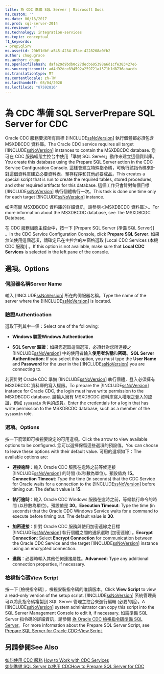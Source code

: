 ```yaml
---
title: 為 CDC 準備 SQL Server | Microsoft Docs
ms.custom: ''
ms.date: 06/13/2017
ms.prod: sql-server-2014
ms.reviewer: ''
ms.technology: integration-services
ms.topic: conceptual
f1_keywords:
- prepSqlSrv
ms.assetid: 20b51dbf-a545-4234-87ae-4228268a0fb2
author: chugugrace
ms.author: chugu
ms.openlocfilehash: dafa29d9bdb0c27decb605398a6d1cfe383427e6
ms.sourcegitcommit: ad4d92dce894592a259721a1571b1d8736abacdb
ms.translationtype: MT
ms.contentlocale: zh-TW
ms.lasthandoff: 08/04/2020
ms.locfileid: "87592816"
---
```

# <a name="prepare-sql-server-for-cdc"></a><span data-ttu-id="fde66-102">為 CDC 準備 SQL Server</span><span class="sxs-lookup"><span data-stu-id="fde66-102">Prepare SQL Server for CDC</span></span>
  <span data-ttu-id="fde66-103">Oracle CDC 服務要求所有目標 [!INCLUDE[ssNoVersion](../../includes/ssnoversion-md.md)] 執行個體都必須包含 MSXDBCDC 資料庫。</span><span class="sxs-lookup"><span data-stu-id="fde66-103">The Oracle CDC service requires all target [!INCLUDE[ssNoVersion](../../includes/ssnoversion-md.md)] instances to contain the MSXDBCDC database.</span></span> <span data-ttu-id="fde66-104">您可在 CDC 服務組態主控台中使用「準備 SQL Server」動作來建立這個資料庫。</span><span class="sxs-lookup"><span data-stu-id="fde66-104">You create this database using the Prepare SQL Server action in the CDC Service Configuration Console.</span></span> <span data-ttu-id="fde66-105">這樣會建立特殊指令碼，可執行該指令碼來針對這個資料庫建立必要資料表、預存程序和其他必要成品。</span><span class="sxs-lookup"><span data-stu-id="fde66-105">This creates a special script that is run to create the required tables, stored procedures, and other required artifacts for this database.</span></span> <span data-ttu-id="fde66-106">這個工作只會針對每個目標 [!INCLUDE[ssNoVersion](../../includes/ssnoversion-md.md)] 執行個體執行一次。</span><span class="sxs-lookup"><span data-stu-id="fde66-106">This task is done one time only for each target [!INCLUDE[ssNoVersion](../../includes/ssnoversion-md.md)] instance.</span></span>  
  
 <span data-ttu-id="fde66-107">如需有關 MSXDBCDC 資料庫的詳細資訊，請參閱＜MSXDBCDC 資料庫＞。</span><span class="sxs-lookup"><span data-stu-id="fde66-107">For more information about the MSXDBCDC database, see The MSXDBCDC Database.</span></span>  
  
 <span data-ttu-id="fde66-108">在 CDC 服務組態主控台中，按一下 [Prepare SQL Server (準備 SQL Server)]  。</span><span class="sxs-lookup"><span data-stu-id="fde66-108">In the CDC Service Configuration Console, click **Prepare SQL Server**.</span></span> <span data-ttu-id="fde66-109">如果無法使用這個選項，請確定已在主控台的左窗格選取 [Local CDC Services (本機 CDC 服務)]  。</span><span class="sxs-lookup"><span data-stu-id="fde66-109">If this option is not available, make sure that **Local CDC Services** is selected in the left pane of the console.</span></span>  
  
## <a name="options"></a><span data-ttu-id="fde66-110">選項。</span><span class="sxs-lookup"><span data-stu-id="fde66-110">Options</span></span>  
  
### <a name="server-name"></a><span data-ttu-id="fde66-111">伺服器名稱</span><span class="sxs-lookup"><span data-stu-id="fde66-111">Server Name</span></span>  
 <span data-ttu-id="fde66-112">輸入 [!INCLUDE[ssNoVersion](../../includes/ssnoversion-md.md)] 所在的伺服器名稱。</span><span class="sxs-lookup"><span data-stu-id="fde66-112">Type the name of the server where the [!INCLUDE[ssNoVersion](../../includes/ssnoversion-md.md)] is located.</span></span>  
  
### <a name="authentication"></a><span data-ttu-id="fde66-113">驗證</span><span class="sxs-lookup"><span data-stu-id="fde66-113">Authentication</span></span>  
 <span data-ttu-id="fde66-114">選取下列其中一個：</span><span class="sxs-lookup"><span data-stu-id="fde66-114">Select one of the following:</span></span>  
  
-   <span data-ttu-id="fde66-115">**Windows 驗證**</span><span class="sxs-lookup"><span data-stu-id="fde66-115">**Windows Authentication**</span></span>  
  
-   <span data-ttu-id="fde66-116">**SQL Server 驗證**：如果您選取這個選項，必須針對您所連接之 [!INCLUDE[ssNoVersion](../../includes/ssnoversion-md.md)] 中的使用者輸入**使用者名稱**和**密碼**。</span><span class="sxs-lookup"><span data-stu-id="fde66-116">**SQL Server Authentication**: If you select this option, you must type the **User Name** and **Password** for the user in the [!INCLUDE[ssNoVersion](../../includes/ssnoversion-md.md)] you are connecting to.</span></span>  
  
 <span data-ttu-id="fde66-117">若要針對 Oracle CDC 準備 [!INCLUDE[ssNoVersion](../../includes/ssnoversion-md.md)] 執行個體，登入必須擁有 MSXDBCDC 資料庫的寫入權限。</span><span class="sxs-lookup"><span data-stu-id="fde66-117">To prepare the [!INCLUDE[ssNoVersion](../../includes/ssnoversion-md.md)] instance for Oracle CDC, the login must have write permission to the MSXDBCDC database.</span></span> <span data-ttu-id="fde66-118">請輸入擁有 MSXDBCDC 資料庫寫入權限之登入的認證，例如 `sysasmin` 角色的成員。</span><span class="sxs-lookup"><span data-stu-id="fde66-118">Enter the credentials for a login that has write permission to the MSXDBCDC database, such as a member of the `sysasmin` role.</span></span>  
  
### <a name="options"></a><span data-ttu-id="fde66-119">選項。</span><span class="sxs-lookup"><span data-stu-id="fde66-119">Options</span></span>  
 <span data-ttu-id="fde66-120">按一下箭頭即可檢視要設定的可用選項。</span><span class="sxs-lookup"><span data-stu-id="fde66-120">Click the arrow to view available options to be configured.</span></span> <span data-ttu-id="fde66-121">您可以選擇保留這些選項的預設值。</span><span class="sxs-lookup"><span data-stu-id="fde66-121">You can choose to leave these options with their default value.</span></span> <span data-ttu-id="fde66-122">可用的選項如下：</span><span class="sxs-lookup"><span data-stu-id="fde66-122">The available options are:</span></span>  
  
-   <span data-ttu-id="fde66-123">**連接逾時**：輸入 Oracle CDC 服務在逾時之前等候連接 [!INCLUDE[ssNoVersion](../../includes/ssnoversion-md.md)] 的時間 (以秒數為單位)。預設值為 **15**。</span><span class="sxs-lookup"><span data-stu-id="fde66-123">**Connection Timeout**: Type the time (in seconds) that the CDC Service for Oracle waits for a connection to the [!INCLUDE[ssNoVersion](../../includes/ssnoversion-md.md)] before timing out. The default value is **15**.</span></span>  
  
-   <span data-ttu-id="fde66-124">**執行逾時**：輸入 Oracle CDC Windows 服務在逾時之前，等候執行命令的時間 (以秒數為單位)。預設值是 **30**。</span><span class="sxs-lookup"><span data-stu-id="fde66-124">**Execution Timeout**: Type the time (in seconds) that the Oracle CDC Windows Service waits for a command to execute before timing out. The default value is **30**.</span></span>  
  
-   <span data-ttu-id="fde66-125">**加密連接**：針對 Oracle CDC 服務與使用加密連線之目標 [!INCLUDE[ssNoVersion](../../includes/ssnoversion-md.md)] 執行個體之間的通訊選取 [加密連線]  。</span><span class="sxs-lookup"><span data-stu-id="fde66-125">**Encrypt Connection**: Select **Encrypt Connection** for communication between the Oracle CDC Service and the target [!INCLUDE[ssNoVersion](../../includes/ssnoversion-md.md)] instance using an encrypted connection.</span></span>  
  
-   <span data-ttu-id="fde66-126">**進階**：必要時輸入其他任何連接屬性。</span><span class="sxs-lookup"><span data-stu-id="fde66-126">**Advanced**: Type any additional connection properties, if necessary.</span></span>  
  
### <a name="view-script"></a><span data-ttu-id="fde66-127">檢視指令碼</span><span class="sxs-lookup"><span data-stu-id="fde66-127">View Script</span></span>  
 <span data-ttu-id="fde66-128">按一下 [檢視指令碼]  ，檢視安裝指令碼的唯讀版本。</span><span class="sxs-lookup"><span data-stu-id="fde66-128">Click **View Script** to view a read-only version of the setup script.</span></span> <span data-ttu-id="fde66-129">[!INCLUDE[ssNoVersion](../../includes/ssnoversion-md.md)] 系統管理員可以將此指令碼複製到 SQL Server 管理主控台來進行編輯 (必要的話)。</span><span class="sxs-lookup"><span data-stu-id="fde66-129">A [!INCLUDE[ssNoVersion](../../includes/ssnoversion-md.md)] system administrator can copy this script into the SQL Server Management Console to edit it, if necessary.</span></span> <span data-ttu-id="fde66-130">如需準備 SQL Server 指令碼的詳細資訊，請參閱 [為 Oracle CDC 檢視指令碼準備 SQL Server](prepare-sql-server-for-oracle-cdc-view-script.md)。</span><span class="sxs-lookup"><span data-stu-id="fde66-130">For more information about the Prepare SQL Server Script, see [Prepare SQL Server for Oracle CDC-View Script](prepare-sql-server-for-oracle-cdc-view-script.md).</span></span>  
  
## <a name="see-also"></a><span data-ttu-id="fde66-131">另請參閱</span><span class="sxs-lookup"><span data-stu-id="fde66-131">See Also</span></span>  
 <span data-ttu-id="fde66-132">[如何使用 CDC 服務](work-with-cdc-services.md) </span><span class="sxs-lookup"><span data-stu-id="fde66-132">[How to Work with CDC Services](work-with-cdc-services.md) </span></span>  
 [<span data-ttu-id="fde66-133">如何準備 SQL Server 以使用 CDC</span><span class="sxs-lookup"><span data-stu-id="fde66-133">How to Prepare SQL Server for CDC</span></span>](prepare-sql-server-for-cdc.md)  
  
  
